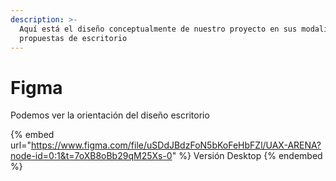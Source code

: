 ```yaml
---
description: >-
  Aquí está el diseño conceptualmente de nuestro proyecto en sus modalidades
  propuestas de escritorio
---
```


# Figma



Podemos ver la orientación del diseño escritorio

{% embed url="https://www.figma.com/file/uSDdJBdzFoN5bKoFeHbFZl/UAX-ARENA?node-id=0:1&t=7oXB8oBb29qM25Xs-0" %}
Versión Desktop
{% endembed %}
